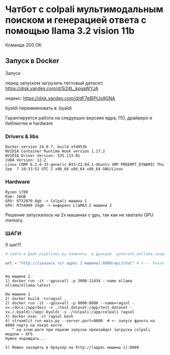 # Чатбот с colpali мультимодальным поиском и генерацией ответа с помощью llama 3.2 vision 11b 
Команда 200 OK

## Запуск в Docker

Запуск

перед запуском загрузить тестовый датасет:
https://disk.yandex.com/d/5i24L_kpgaWYJA

индекс:
https://disk.yandex.com/d/dF7eBlPtJs9GNA

byaldi переименовать в .byaldi

Гарантируется работа на следуеших версиях ядра, ПО, драйверо и библиотек и hardware

### Drivers & libs
```
Docker version 24.0.7, build afdd53b
NVIDIA Container Runtime Hook version 1.17.2
NVIDIA Driver Version: 535.113.01
CUDA Version: 12.2  
Linux COMP 6.2.0-33-generic #33~22.04.1-Ubuntu SMP PREEMPT_DYNAMIC Thu Sep  7 10:33:52 UTC 2 x86_64 x86_64 x86_64 GNU/Linux
```

### Hardware
```
Ryzen 1700
Ram: 16GB
GPU: RTX2070 8gb -> Colpali машина 1
GPU: RTX4090 24gb -> инференс LlaMA3.2 машина 2
```
Решение запускалось на 2х машинах с gpu, так как не хватало GPU memory.
### ШАГИ

0 шаг!!!
```python
# зайти в файл pipelines.py изменить  в функции  generate_oollama_response_generator

url = "http://[указать тут адрес 2 машины]:8080/api/chat" # <--- Указать тут адрес 2 машины

```

```

На машине 2
1) docker run -it --gpus=all -p 3000:11434 --name ollama ollama/ollama:latest 

На машине 1
2) docker build -t=ragsol .
2) docker run -it --gpus=all -p 8080:8080 --name=ragsol -v=./docs:/app/docs -v ./test_dataset:/app/test_dataset -v=./.byaldi:/app/.byaldi -v ./colpali:/app/colpali ragsol
3) docker exec -it ragsol bash
4) streamlit run main.py --server.port=8080  # <- запуск фронта на 8080 порту на локал косте
   ^ на этом шаге при первом запуске произайдет загруска colpali модели ~ 6Гб
Нужно подождать... 

5) Можно заходить в браузер на http://[адрес машины 1]:8080 

```

